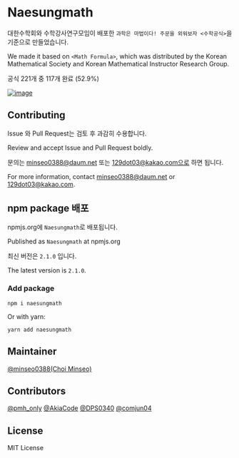 # Naesungmath

대한수학회와 수학강사연구모임이 배포한 `과학은 마법이다! 주문을 외워보자 <수학공식>`을 기준으로 만들었습니다.

We made it based on `<Math Formula>`, which was distributed by the Korean Mathematical Society and Korean Mathematical Instructor Research Group.

공식 221개 중 117개 완료 (52.9%)

[![image](https://nodei.co/npm/naesungmath.png?downloads=true&stars=true)](https://nodei.co/npm/naesungmath/)

## Contributing

Issue 와 Pull Request는 검토 후 과감히 수용합니다.

Review and accept Issue and Pull Request boldly.

문의는 minseo0388@daum.net 또는 129dot03@kakao.com으로 하면 됩니다.

For more information, contact minseo0388@daum.net or 129dot03@kakao.com.

## npm package 배포

npmjs.org에 `Naesungmath`로 배포됩니다.

Published as `Naesungmath` at npmjs.org

최신 버전은 `2.1.0` 입니다.

The latest version is `2.1.0`.

### Add package

`npm i naesungmath`

Or with yarn:

`yarn add naesungmath`

## Maintainer

[@minseo0388(Choi Minseo)](https://github.com/minseo0388)

## Contributors

[@pmh_only](https://github.com/pmh-only) [@AkiaCode](https://github.com/akiacode) [@DPS0340](https://github.com/dps0340) [@comjun04](https://github.com/comjun04)

## License

MIT License
